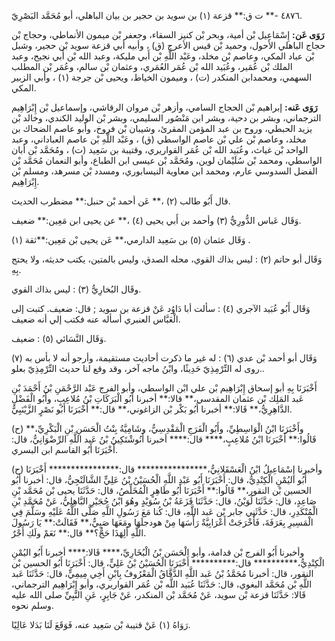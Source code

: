 ٤٨٧٦ -** ت ق:** قزعة (١) بن سويد بن حجير بن بيان الباهلي، أبو مُحَمَّد البَصْرِيّ.

**رَوَى عَن:** إِسْمَاعِيل بْن أمية، وبحر بْن كنيز السقاء، وجعفر بْن ميمون الأنماطي، وحجاج بْن حجاج الباهلي الأحول، وحميد بْن قيس الأعرج (ق) ، وأبيه أبي قزعة سويد بْن حجير، وشبل بْن عباد المكي، وعاصم بْن مخلد، وعَبْد اللَّهِ بْن أَبي مليكة، وعبد الله بْن أَبي نجيح، وعبد الملك بْن عُمَير، وعُبَيد الله بْن عُمَر العُمَري، وعثمان بْن سالم، وعُمَر بْن المطلب السهمي، ومحمدابن المنكدر (ت) ، وميمون الخياط، ويحيى بْن جرجة (١) ، وأبي الزبير المكي.

**رَوَى عَنه:** إبراهيم بْن الحجاج السامي، وأزهر بْن مروان الرقاشي، وإسماعيل بْن إِبْرَاهِيم الترجماني، وبشر بن دحية، وبشر ابن مَنْصُور السليمي، وبشر بْن الوليد الكندي، وخالد بْن يزيد الحبطي، وروح بن عبد المؤمن المقرئ، وشيبان بْن فروخ، وأبو عاصم الضحاك بن مخلد، وعاصم بْن علي بْن عاصم الواسطي (ق) ، وعَبْد اللَّهِ بْن عاصم العباداني، وعبد الواحد بْن غياث، وعُبَيد الله بْن عُمَر القواريري، وقتيبة بن سَعِيد (ت) ، ومُحَمَّد بْن أبان الواسطي، ومحمد بْن سُلَيْمان لوين، ومُحَمَّد بْن عيسى ابن الطباع، وأبو النعمان مُحَمَّد بْن الفضل السدوسي عارم، ومحمد ابن معاوية النيسابوري، ومسدد بْن مسرهد، ومسلم بْن إِبْرَاهِيم.

قال أَبُو طالب (٢) ،** عَن أحمد بْن حنبل:** مضطرب الحديث.

وَقَال عَباس الدُّورِيُّ (٣) وأحمد بن أَبي يحيى (٤) ،** عن يحيى ابن مَعِين:** ضعيف.

وَقَال عثمان (٥) بن سَعِيد الدارمي،** عَن يحيى بْن مَعِين:**ثقة (١) .

وَقَال أبو حاتم (٢) : ليس بذاك القوي، محله الصدق، وليس بالمتين، يكتب حديثه، ولا يحتج بِهِ.

وقَال البُخارِيُّ (٣) : ليس بذاك القوي.

وَقَال أَبُو عُبَيد الآجري (٤) : سألت أبا دَاوُد عَنْ قزعة بن سويد ; قال: ضعيف. كتبت إلى الْعَبَّاس العنبري أسأله عنه فكتب إلي أنه ضعيف.

وَقَال النَّسَائي (٥) : ضعيف.

وَقَال أبو أحمد بْن عدي (٦) : له غير ما ذكرت أحاديث مستقيمة، وأرجو أنه لا بأس به (٧) .روى له التِّرْمِذِيّ حَدِيثًا، وابْنُ ماجه آخر، وقد وقع لنا حديث التِّرْمِذِيّ بعلو.

أَخْبَرَنَا بِهِ أبو إسحاق إِبْرَاهِيم بْن علي ابْن الواسطي، وأبو الفرج عَبْد الرَّحْمَنِ بْنُ أَحْمَدَ بْنِ عَبد المَلِك بْن عثمان المقدسي،** قالا:** أخبرنا أَبُو الْبَرَكَاتِ بْنُ مُلاعِبٍ، وأَبُو الْفَضْلِ الدَّاهِرِيُّ،** قَالا:** أخبرنا أَبُو بَكْر بْن الزاغوني،** قال:** أَخْبَرَنَا أَبُو نَصْرٍ الزَّيْنَبِيُّ.

(ح) وأَخْبَرَنَا ابْنُ الْوَاسِطِيِّ، وأَبُو الْفَرَجِ الْمَقْدِسِيُّ، وشَامِيَّةُ بِنْتُ الْحَسَنِ بْنِ الْبَكْرِيِّ،** قَالُوا:** أَخْبَرَنَا ابْنُ مُلاعِبٍ،**** قال:**** أخبرنا أَنُوشْتَكِينُ بْنُ عَبد اللَّهِ الرِّضْوَانِيُّ، قال: أَخْبَرَنَا أَبُو القاسم ابن البسري.

(ح) وأخبرنا إِسْمَاعِيلُ ابْنُ الْعَسْقَلانِيُّ،**************** قال:**************** أَخْبَرَنَا أَبُو اليُمْنِ الْكِنْدِيُّ، قال: أَخْبَرَنَا أَبُو عَبْدِ اللَّهِ الْحُسَيْنُ بْنُ عَلِيٍّ الشَّالَنْجِيُّ، قال: أخبرنا أَبُو الحسين بْن النقور،** قَالُوا:** أَخْبَرَنَا أَبُو طَاهِرٍ الْمُخَلِّصُ، قال: حَدَّثَنَا يحيى بْن مُحَمَّد بْنِ صَاعِدٍ، قال: حَدَّثَنَا لُوَيْنُ، قال: حَدَّثَنَا قَزَعَةُ بْنُ سُوَيْدٍ وهُوَ ابْنُ حُجَيْرِ البَّاهِلِيُّ، عَنْ مُحَمَّدِ بْنِ الْمُنْكَدِرِ، قال: حَدَّثَنِي جابر بْن عَبد اللَّهِ، قال: كُنا مَعَ رَسُولِ اللَّهِ صَلَّى اللَّهُ عَلَيْهِ وسَلَّمَ فِي الْمَسِيرِ بِعَرَفَةَ، فَأَخْرَجَتْ أَعْرَابِيَّةٌ رَأْسَهَا مِنْ هودجلَهَا ومَعَهَا صَبِيٌّ،** فَقَالَتْ:** يَا رَسُولَ اللَّهِ أَلِهَذَا حَجٌّ؟** قال:** نَعَمْ ولَكِ أَجْرٌ.

وأخبرنا أَبُو الفرج بْن قدامة، وأبو الْحَسَن بْنُ الْبُخَارِيِّ،**** قَالا:**** أخبرنا أَبُو اليُمْنِ الْكِنْدِيُّ،********** قال:********** أَخْبَرَنَا الْحُسَيْنُ بْنُ عَلِيٍّ، قال: أَخْبَرَنَا أَبُو الحسين بْن النقور، قال: أخبرنا مُحَمَّدُ بْنُ عَبد اللَّهِ الدَّقَّاقُ الْمَعْرُوفُ بِابْنِ أَخِي مِيمِيٍّ، قال: حَدَّثَنَا عَبد اللَّهِ بْن مُحَمَّد البغوي، قال: حَدَّثَنَا عُبَيد اللَّه بْن عُمَر القواريري، وأبو إِبْرَاهِيم الترجماني، قَالا: حَدَّثَنَا قزعة بْن سويد، عَنْ مُحَمَّد بْن المنكدر، عَنْ جَابِرٍ، عَنِ النَّبِيِّ صلى الله عليه وسلم نحوه.

رَوَاهُ (١) عَنْ قتيبة بْن سَعِيد عنه، فَوَقَعَ لَنَا بَدَلا عَالِيًا.